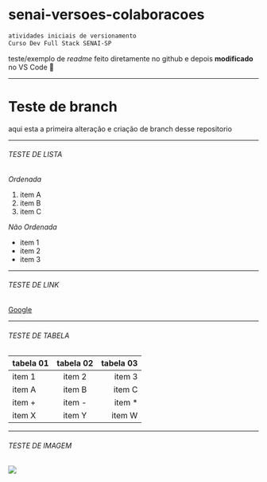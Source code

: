 # senai-versoes-colaboracoes
```bash
atividades iniciais de versionamento
Curso Dev Full Stack SENAI-SP
```
teste/exemplo de *readme* feito diretamente no github
e depois **modificado** no VS Code :rocket:

---
# Teste de branch
aqui esta a primeira alteração e criação de branch desse repositorio

---
###### TESTE DE LISTA

*Ordenada*
1. item A
2. item B
3. item C 

*Não Ordenada*
+ item 1
+ item 2
+ item 3

---
###### TESTE DE LINK

[Google](https://www.google.com)

---
###### TESTE DE TABELA
| tabela 01  | tabela 02  | tabela 03  |
| ---------- | :--------: | ---------: |
| item 1     | item 2     | item 3     |
| item A | item B | item C |
| item + | item - | item * |
| item X | item Y | item W |

---
###### TESTE DE IMAGEM

<img src="https://anpei.org.br/site-novo/wp-content/uploads/2019/05/senai.jpg"/> 

